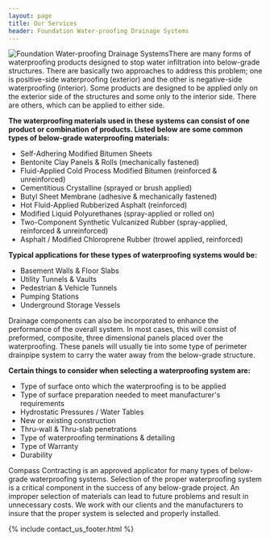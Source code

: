 ```yaml
---
layout: page
title: Our Services
header: Foundation Water-proofing Drainage Systems
---
```


<img class="service-large" src="{{ 'services/foundation-water-proofing-drainage-systems.jpg' | asset_path }}" alt="Foundation Water-proofing Drainage Systems">There are many forms of waterproofing products designed to stop water infiltration into below-grade structures. There are basically two approaches to address this problem; one is positive-side waterproofing (exterior) and the other is negative-side waterproofing (interior). Some products are designed to be applied only on the exterior side of the structures and some only to the interior side. There are others, which can be applied to either side.

**The waterproofing materials used in these systems can consist of one product or combination of products. Listed below are some common types of below-grade waterproofing materials:**

* Self-Adhering Modified Bitumen Sheets
* Bentonite Clay Panels & Rolls (mechanically fastened)
* Fluid-Applied Cold Process Modified Bitumen (reinforced & unreinforced)
* Cementitious Crystalline (sprayed or brush applied)
* Butyl Sheet Membrane (adhesive & mechanically fastened)
* Hot Fluid-Applied Rubberized Asphalt (reinforced)
* Modified Liquid Polyurethanes (spray-applied or rolled on)
* Two-Component Synthetic Vulcanized Rubber (spray-applied, reinforced & unreinforced)
* Asphalt / Modified Chloroprene Rubber (trowel applied, reinforced)

**Typical applications for these types of waterproofing systems would be:**

* Basement Walls & Floor Slabs
* Utility Tunnels & Vaults
* Pedestrian & Vehicle Tunnels
* Pumping Stations
* Underground Storage Vessels

Drainage components can also be incorporated to enhance the performance of the overall system. In most cases, this will consist of preformed, composite, three dimensional panels placed over the waterproofing. These panels will usually tie into some type of perimeter drainpipe system to carry the water away from the below-grade structure.

**Certain things to consider when selecting a waterproofing system are:**

* Type of surface onto which the waterproofing is to be applied
* Type of surface preparation needed to meet manufacturer's requirements
* Hydrostatic Pressures / Water Tables
* New or existing construction
* Thru-wall & Thru-slab penetrations
* Type of waterproofing terminations & detailing
* Type of Warranty
* Durability

Compass Contracting is an approved applicator for many types of below-grade waterproofing systems. Selection of the proper waterproofing system is a critical component in the success of any below-grade project. An improper selection of materials can lead to future problems and result in unnecessary costs. We work with our clients and the manufacturers to insure that the proper system is selected and properly installed.

{% include contact_us_footer.html %}
